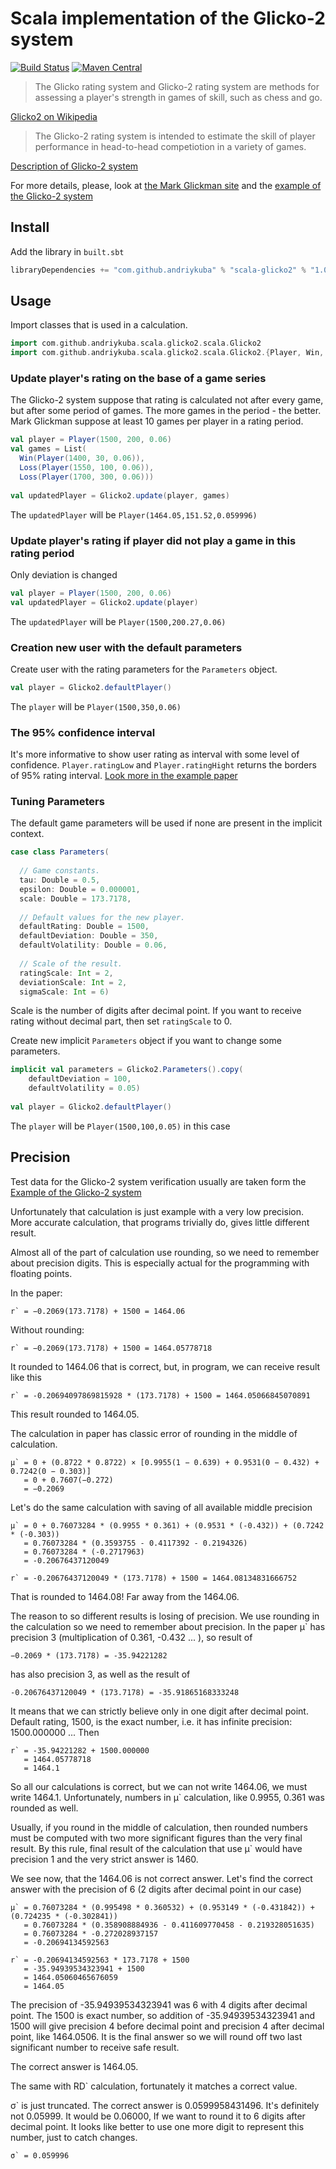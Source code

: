 # Scala implementation of the Glicko-2 system

[![Build Status](https://travis-ci.org/andriykuba/scala-glicko2.svg?branch=master)](https://travis-ci.org/andriykuba/scala-glicko2) 
[![Maven Central](https://maven-badges.herokuapp.com/maven-central/com.github.andriykuba/scala-glicko2/badge.svg)](https://maven-badges.herokuapp.com/maven-central/com.github.andriykuba/scala-glicko2)

> The Glicko rating system and Glicko-2 rating system are methods for assessing a player's strength in games of skill, such as chess and go. 

[Glicko2 on Wikipedia](https://en.wikipedia.org/wiki/Glicko_rating_system)

> The Glicko-2 rating system is intended to estimate the skill of player performance in head-to-head competiotion in a variety of games.

[Description of Glicko-2 system](http://www.glicko.net/ratings/glicko2desc.pdf)

For more details, please, look at [the Mark Glickman site](http://www.glicko.net/)
and the [example of the Glicko-2 system](http://www.glicko.net/glicko/glicko2.pdf)

## Install

Add the library in `built.sbt`
```scala
libraryDependencies += "com.github.andriykuba" % "scala-glicko2" % "1.0.0" 
```

## Usage 

Import classes that is used in a calculation.

```scala
import com.github.andriykuba.scala.glicko2.scala.Glicko2
import com.github.andriykuba.scala.glicko2.scala.Glicko2.{Player, Win, Loss, Draw}
```

### Update player's rating on the base of a game series

The Glicko-2 system suppose that rating is calculated not after every game, 
but after some period of games. The more games in the period - the better. 
Mark Glickman suppose at least 10 games per player in a rating period. 

```scala
val player = Player(1500, 200, 0.06)
val games = List(
  Win(Player(1400, 30, 0.06)),
  Loss(Player(1550, 100, 0.06)),
  Loss(Player(1700, 300, 0.06)))
  
val updatedPlayer = Glicko2.update(player, games)
```     

The `updatedPlayer` will be `Player(1464.05,151.52,0.059996)`

### Update player's rating if player did not play a game in this rating period

Only deviation is changed

```scala
val player = Player(1500, 200, 0.06)
val updatedPlayer = Glicko2.update(player)
```
The `updatedPlayer` will be `Player(1500,200.27,0.06)`

### Creation new user with the default parameters

Create user with the rating parameters for the `Parameters` object. 

```scala
val player = Glicko2.defaultPlayer()
```

The `player` will be `Player(1500,350,0.06)`

### The 95% confidence interval

It's more  informative to show user rating as interval 
with some level of confidence. `Player.ratingLow` and `Player.ratingHight` returns
the borders of 95% rating interval. [Look more in the example paper](http://www.glicko.net/glicko/glicko2.pdf) 

### Tuning Parameters

The default game parameters will be used if none are present 
in the implicit context.

```scala
case class Parameters(
  
  // Game constants.
  tau: Double = 0.5, 
  epsilon: Double = 0.000001,
  scale: Double = 173.7178,
  
  // Default values for the new player.
  defaultRating: Double = 1500,
  defaultDeviation: Double = 350,
  defaultVolatility: Double = 0.06,
  
  // Scale of the result.
  ratingScale: Int = 2,
  deviationScale: Int = 2,
  sigmaScale: Int = 6)
```

Scale is the number of digits after decimal point. 
If you want to receive rating without decimal part, then set `ratingScale` to 0. 

Create new implicit `Parameters` object if you want to change some parameters.

```scala
implicit val parameters = Glicko2.Parameters().copy(
    defaultDeviation = 100, 
    defaultVolatility = 0.05)
    
val player = Glicko2.defaultPlayer()    
```        

The `player` will be `Player(1500,100,0.05)` in this case


## Precision

Test data for the Glicko-2 system verification usually are taken form the 
[Example of the Glicko-2 system](http://www.glicko.net/glicko/glicko2.pdf)

Unfortunately that calculation is just example with a very low precision. 
More accurate calculation, that programs trivially do, 
gives little different result.    

Almost all of the part of calculation use rounding, so we need to remember about
precision digits. 
This is especially actual for the programming with floating points.

In the paper:

```
r` = −0.2069(173.7178) + 1500 = 1464.06  
``` 

Without rounding:

```
r` = −0.2069(173.7178) + 1500 = 1464.05778718
``` 

It rounded to 1464.06 that is correct, but, in program, 
we can receive result like this

```
r` = -0.20694097869815928 * (173.7178) + 1500 = 1464.05066845070891
```

This result rounded to 1464.05. 
 
The calculation in paper has classic error of rounding in the middle of calculation.


``` 
µ` = 0 + (0.8722 * 0.8722) × [0.9955(1 − 0.639) + 0.9531(0 − 0.432) + 0.7242(0 − 0.303)] 
   = 0 + 0.7607(−0.272) 
   = −0.2069
```

Let's do the same calculation with saving of all available middle precision

```
µ` = 0 + 0.76073284 * (0.9955 * 0.361) + (0.9531 * (-0.432)) + (0.7242 * (-0.303)) 
   = 0.76073284 * (0.3593755 - 0.4117392 - 0.2194326) 
   = 0.76073284 * (-0.2717963) 
   = -0.20676437120049

r` = -0.20676437120049 * (173.7178) + 1500 = 1464.08134831666752
```

That is rounded to 1464.08! Far away from the 1464.06. 

The reason to so different results is losing of precision. 
We use rounding in the calculation so we need to remember about precision.
In the paper µ` has precision 3 (multiplication of 0.361, -0.432 ... ), so result of 

```
−0.2069 * (173.7178) = -35.94221282 
```

has also precision 3, as well as the result of

``` 
-0.20676437120049 * (173.7178) = -35.91865168333248
```

It means that we can strictly believe only in one digit after decimal point.
Default rating, 1500, is the exact number, 
i.e. it has infinite precision: 1500.000000 ... Then

``` 
r` = -35.94221282 + 1500.000000 
   = 1464.05778718 
   = 1464.1 
```

So all our calculations is correct, but we can not write 1464.06, 
we must write 1464.1. Unfortunately, numbers in µ` calculation, 
like 0.9955, 0.361 was rounded as well. 

Usually, if you round in the middle of calculation, 
then rounded numbers must be computed with two more significant figures 
than the very final result. 
By this rule, final result of the  calculation that use µ` would have precision 1 
and the very strict answer is 1460. 

We see now, that the 1464.06 is not correct answer. 
Let's find the correct answer with the precision of 6 (2 digits after decimal point in our case)

```
µ` = 0.76073284 * (0.995498 * 0.360532) + (0.953149 * (-0.431842)) + (0.724235 * (-0.302841)) 
   = 0.76073284 * (0.358908884936 - 0.411609770458 - 0.219328051635) 
   = 0.76073284 * -0.272028937157 
   = -0.20694134592563

r` = -0.20694134592563 * 173.7178 + 1500 
   = -35.94939534323941 + 1500 
   = 1464.05060465676059 
   = 1464.05
```
   
The precision of -35.94939534323941 was 6 with 4 digits after decimal point. 
The 1500 is exact number, so addition of -35.94939534323941 and 1500 
will give precision 4 before decimal point and precision 4 after decimal point,
like 1464.0506. 
It is the final answer so we will round off two last significant number 
to receive safe result. 

The correct answer is 1464.05.

The same with RD` calculation, fortunately it  matches a correct value.

σ` is just truncated. The correct answer is 0.0599958431496. 
It's definitely not 0.05999.
It would be 0.06000, If we want to round it to 6 digits after decimal point.
It looks like better to use one more digit to represent this number, 
just to catch changes.

```
σ` = 0.059996
```